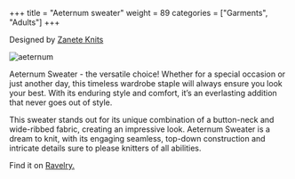 +++
title = "Aeternum sweater"
weight = 89
categories = ["Garments", "Adults"]
+++

Designed by [Zanete Knits](https://www.ravelry.com/designers/zanete-knits)

![aeternum](/images/aeternum.jpg)

Aeternum Sweater - the versatile choice! Whether for a special occasion or just another day, this timeless wardrobe staple will always ensure you look your best. With its enduring style and comfort, it’s an everlasting addition that never goes out of style.
<!--more-->

This sweater stands out for its unique combination of a button-neck and wide-ribbed fabric, creating an impressive look.
Aeternum Sweater is a dream to knit, with its engaging seamless, top-down construction and intricate details sure to please knitters of all abilities.
 
Find it on [Ravelry.](https://www.ravelry.com/patterns/library/aeternum-sweater)